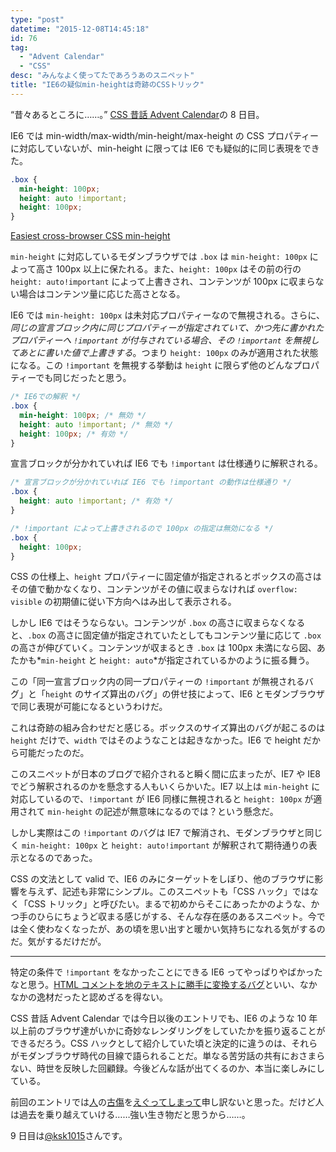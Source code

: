 ```yaml
---
type: "post"
datetime: "2015-12-08T14:45:18"
id: 76
tag:
  - "Advent Calendar"
  - "CSS"
desc: "みんなよく使ってたであろうあのスニペット"
title: "IE6の疑似min-heightは奇跡のCSSトリック"
---
```


“昔々あるところに……。” [CSS 昔話 Advent Calendar](http://www.adventar.org/calendars/723)の 8 日目。

IE6 では min-width/max-width/min-height/max-height の CSS プロパティーに対応していないが、min-height に限っては IE6 でも疑似的に同じ表現をできた。

<!-- prettier-ignore -->
```css
.box {
  min-height: 100px;
  height: auto !important;
  height: 100px;
}
```

[Easiest cross-browser CSS min-height](http://makezine.com/2008/03/21/easiest-crossbrowser-css-minhe/)

`min-height` に対応しているモダンブラウザでは `.box` は `min-height: 100px` によって高さ 100px 以上に保たれる。また、`height: 100px` はその前の行の `height: auto!important` によって上書きされ、コンテンツが 100px に収まらない場合はコンテンツ量に応じた高さとなる。

IE6 では `min-height: 100px` は未対応プロパティーなので無視される。さらに、_同じの宣言ブロック内に同じプロパティーが指定されていて、かつ先に書かれたプロパティーへ `!important` が付与されている場合、その `!important` を無視してあとに書いた値で上書きする_。つまり `height: 100px` のみが適用された状態になる。この `!important` を無視する挙動は `height` に限らず他のどんなプロパティーでも同じだったと思う。

<!-- prettier-ignore -->
```css
/* IE6での解釈 */
.box {
  min-height: 100px; /* 無効 */
  height: auto !important; /* 無効 */
  height: 100px; /* 有効 */
}
```

宣言ブロックが分かれていれば IE6 でも `!important` は仕様通りに解釈される。

<!-- prettier-ignore -->
```css
/* 宣言ブロックが分かれていれば IE6 でも !important の動作は仕様通り */
.box {
  height: auto !important; /* 有効 */
}

/* !important によって上書きされるので 100px の指定は無効になる */
.box {
  height: 100px;
}
```

CSS の仕様上、`height` プロパティーに固定値が指定されるとボックスの高さはその値で動かなくなり、コンテンツがその値に収まらなければ `overflow: visible` の初期値に従い下方向へはみ出して表示される。

しかし IE6 ではそうならない。コンテンツが `.box` の高さに収まらなくなると、`.box` の高さに固定値が指定されていたとしてもコンテンツ量に応じて `.box` の高さが伸びていく。コンテンツが収まるとき `.box` は 100px 未満になら図、あたかも*`min-height` と `height: auto`*が指定されているかのように振る舞う。

この「同一宣言ブロック内の同一プロパティーの `!important` が無視されるバグ」と「`height` のサイズ算出のバグ」の併せ技によって、IE6 とモダンブラウザで同じ表現が可能になるというわけだ。

これは奇跡の組み合わせだと感じる。ボックスのサイズ算出のバグが起こるのは `height` だけで、`width` ではそのようなことは起きなかった。IE6 で height だから可能だったのだ。

このスニペットが日本のブログで紹介されると瞬く間に広まったが、IE7 や IE8 でどう解釈されるのかを懸念する人もいくらかいた。IE7 以上は `min-height` に対応しているので、`!important` が IE6 同様に無視されると `height: 100px` が適用されて `min-height` の記述が無意味になるのでは？という懸念だ。

しかし実際はこの `!important` のバグは IE7 で解消され、モダンブラウザと同じく `min-height: 100px` と `height: auto!important` が解釈されて期待通りの表示となるのであった。

CSS の文法として valid で、IE6 のみにターゲットをしぼり、他のブラウザに影響を与えず、記述も非常にシンプル。このスニペットも「CSS ハック」ではなく「CSS トリック」と呼びたい。まるで初めからそこにあったかのような、かつ手のひらにちょうど収まる感じがする、そんな存在感のあるスニペット。今では全く使わなくなったが、あの頃を思い出すと暖かい気持ちになれる気がするのだ。気がするだけだが。

---

特定の条件で `!important` をなかったことにできる IE6 ってやっぱりやばかったなと思う。[HTML コメントを地のテキストに勝手に変換するバグ](http://geckotang.tumblr.com/post/134334733431/ac2015-css-1)といい、なかなかの逸材だったと認めざるを得ない。

CSS 昔話 Advent Calendar では今日以後のエントリでも、IE6 のような 10 年以上前のブラウザ達がいかに奇妙なレンダリングをしていたかを振り返ることができるだろう。CSS ハックとして紹介していた頃と決定的に違うのは、それらがモダンブラウザ時代の目線で語られることだ。単なる苦労話の共有におさまらない、時世を反映した回顧録。今後どんな話が出てくるのか、本当に楽しみにしている。

前回のエントリでは[人](https://twitter.com/neotag/status/672601431472345088)の[古傷](https://twitter.com/neotag/status/672602727004770305)を[えぐってしまって](https://twitter.com/neotag/status/672602945142153216)申し訳ないと思った。だけど人は過去を乗り越えていける……強い生き物だと思うから……。

9 日目は[@ksk1015](http://www.adventar.org/users/1744)さんです。
